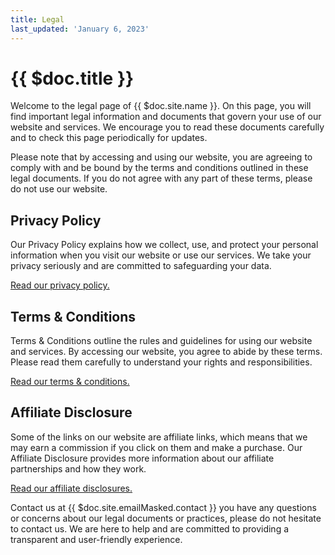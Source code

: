 ```yaml
---
title: Legal
last_updated: 'January 6, 2023'
---
```


# {{ $doc.title }}

Welcome to the legal page of {{ $doc.site.name }}. On this page, you
will find important
legal information and documents that govern your use of our website and
services. We encourage you to read these documents carefully and to check this
page periodically for updates.

Please note that by accessing and using our website, you are agreeing to comply
with and be bound by the terms and conditions outlined in these legal
documents. If you do not agree with any part of these terms, please do not use
our website.

## Privacy Policy

Our Privacy Policy explains how we collect, use, and protect your personal
information when you visit our website or use our services. We take your
privacy seriously and are committed to safeguarding your data.

[Read our privacy policy.](/legal/privacy/)

## Terms & Conditions

Terms & Conditions outline the rules and guidelines for using our website and
services. By accessing our website, you agree to abide by these terms. Please
read them carefully to understand your rights and responsibilities.

[Read our terms & conditions.](/legal/terms/)

## Affiliate Disclosure

Some of the links on our website are affiliate links, which means that we may
earn a commission if you click on them and make a purchase. Our Affiliate
Disclosure provides more information about our affiliate partnerships and how
they work.

[Read our affiliate disclosures.](/legal/affiliate-disclosure/)

Contact us at {{ $doc.site.emailMasked.contact }} you have any questions or
concerns about our legal documents or practices, please do not hesitate to
contact us. We are here to help and are committed to providing a transparent
and user-friendly experience.
